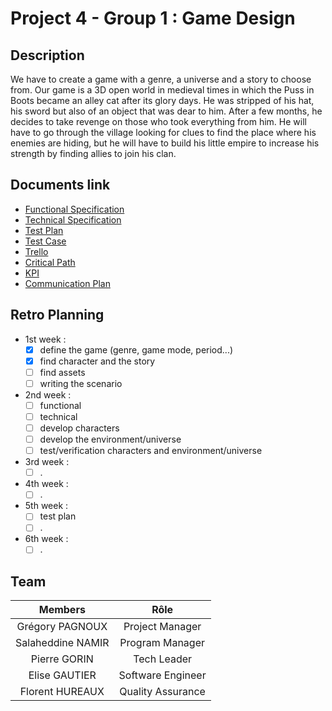 # Project 4 - Group 1 : Game Design

## Description

We have to create a game with a genre, a universe and a story to choose from.
Our game is a 3D open world in medieval times in which the Puss in Boots became an alley cat after its glory days. He was stripped of his hat, his sword but also of an object that was dear to him. After a few months, he decides to take revenge on those who took everything from him. He will have to go through the village looking for clues to find the place where his enemies are hiding, but he will have to build his little empire to increase his strength by finding allies to join his clan.

## Documents link

- [Functional Specification]()
- [Technical Specification]()
- [Test Plan]()
- [Test Case]()
- [Trello](https://trello.com/b/WZr4k2CT/game-design)
- [Critical Path](https://docs.google.com/spreadsheets/d/1r2SDYi2sKBfTMOqezgbVSrNG_eM-g3pzU2KiN0t9kvE/edit?usp=sharing)
- [KPI](https://docs.google.com/spreadsheets/d/1nb2kEAd07n72-q45vv48D-Fiu9-cXbYf2hT7jCJNco8/edit?usp=sharing)
- [Communication Plan]()

## Retro Planning

- 1st week :
  - [x] define the game (genre, game mode, period...)
  - [x] find character and the story
  - [ ] find assets
  - [ ] writing the scenario
- 2nd week :
  - [ ] functional
  - [ ] technical
  - [ ] develop characters
  - [ ] develop the environment/universe
  - [ ] test/verification characters and environment/universe
- 3rd week :
  - [ ] .
- 4th week :
  - [ ] .
- 5th week :
  - [ ] test plan
  - [ ] .
- 6th week :
  - [ ] .

## Team

| Members | Rôle |
| :-: | :-: |
| Grégory PAGNOUX | Project Manager |
| Salaheddine NAMIR | Program Manager |
| Pierre GORIN | Tech Leader |
| Elise GAUTIER | Software Engineer |
| Florent HUREAUX | Quality Assurance |
